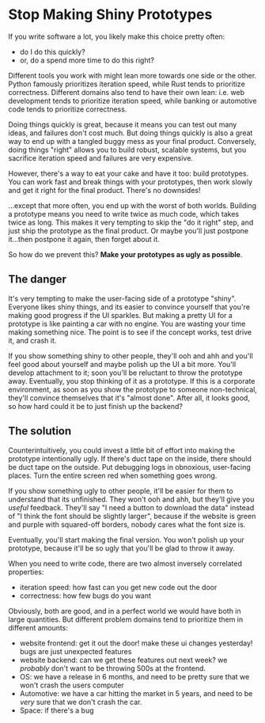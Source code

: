 # Stop Making Shiny Prototypes

If you write software a lot, you likely make this choice pretty often:
 - do I do this quickly?
 - or, do a spend more time to do this right?

Different tools you work with might lean more towards one side or the other. Python
famously prioritizes iteration speed, while Rust tends to prioritize correctness.
Different domains also tend to have their own lean: i.e. web development tends to
prioritize iteration speed, while banking or automotive code tends to prioritize
correctness.

Doing things quickly is great, because it means you can test out many ideas, and
failures don't cost much. But doing things quickly is also a great way to end
up with a tangled buggy mess as your final product. Conversely, doing things
"right" allows you to build robust, scalable systems, but you sacrifice iteration
speed and failures are very expensive.

However, there's a way to eat your cake and have it too: build prototypes. You
can work fast and break things with your prototypes, then work slowly and get it
right for the final product. There's no downsides!

...except that more often, you end up with the worst of both worlds. Building
a prototype means you need to write twice as much code, which takes twice as
long. This makes it very tempting to skip the "do it right" step, and just ship the
prototype as the final product. Or maybe you'll just postpone it...then postpone
it again, then forget about it.

So how do we prevent this? **Make your prototypes as ugly as possible**.

## The danger

It's very tempting to make the user-facing side of a prototype "shiny". Everyone
likes shiny things, and its easier to convince yourself that you're making good
progress if the UI sparkles. But making a pretty UI for a prototype is like
painting a car with no engine. You are wasting your time making something nice.
The point is to see if the concept works, test drive it, and crash it.

If you show something shiny to other people, they'll ooh and ahh and you'll feel
good about yourself and maybe polish up the UI a bit more. You'll develop
attachment to it; soon you'll be reluctant to throw the prototype away. Eventually,
you stop thinking of it as a prototype. If this is a corporate environment, as
soon as you show the prototype to someone non-technical, they'll convince
themselves that it's "almost done". After all, it looks good, so how hard could it
be to just finish up the backend?

## The solution

Counterintuitively, you could invest a little bit of effort into making the
prototype intentionally ugly. If there's duct tape on the inside, there should be
duct tape on the outside. Put debugging logs in obnoxious, user-facing places.
Turn the entire screen red when something goes wrong.

If you show something ugly to other people, it'll be easier for them to understand
that its unfinished. They won't ooh and ahh, but they'll give you _useful_ feedback.
They'll say "I need a button to download the data" instead of "I think the font
should be slightly larger", because if the website is green and purple with
squared-off borders, nobody cares what the font size is.

Eventually, you'll start making the final version. You won't polish up your
prototype, because it'll be so ugly that you'll be glad to throw it away. 









When you need to write code, there are two almost inversely correlated properties:
 - iteration speed: how fast can you get new code out the door
 - correctness: how few bugs do you want

Obviously, both are good, and in a perfect world we would have both in large quantities. But different problem domains tend to prioritize them in different amounts:
 - website frontend: get it out the door! make these ui changes yesterday! bugs are just unexpected features
 - website backend: can we get these features out next week? we _probably_ don't want to be throwing 500s at the frontend.
 - OS: we have a release in 6 months, and need to be pretty sure that we won't crash the users computer
 - Automotive: we have a car hitting the market in 5 years, and need to be _very_ sure that we don't crash the car.
 - Space: if there's a bug


